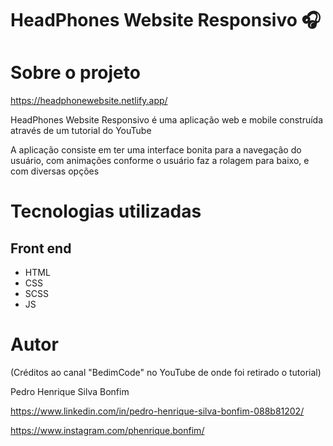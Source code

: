 # HeadPhones Website Responsivo 🎧

# Sobre o projeto

https://headphonewebsite.netlify.app/

HeadPhones Website Responsivo é uma aplicação web e mobile construída através de um tutorial do YouTube

A aplicação consiste em ter uma interface bonita para a navegação do usuário, com animações conforme o usuário faz a rolagem para baixo, e com diversas opções 

# Tecnologias utilizadas
## Front end
- HTML 
- CSS
- SCSS
- JS

# Autor

(Créditos ao canal "BedimCode" no YouTube de onde foi retirado o tutorial)

Pedro Henrique Silva Bonfim

https://www.linkedin.com/in/pedro-henrique-silva-bonfim-088b81202/

https://www.instagram.com/phenrique.bonfim/
